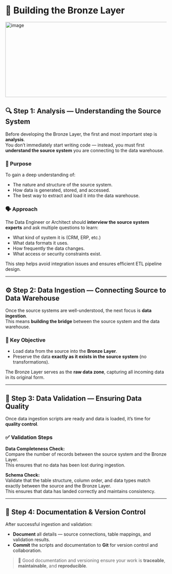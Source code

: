 # 🥉 Building the Bronze Layer

<img width="1166" height="235" alt="image" src="https://github.com/user-attachments/assets/c1a2fbab-0ddd-4636-83dc-7cff888cf8c0" />

## 🔍 Step 1: Analysis — Understanding the Source System

Before developing the Bronze Layer, the first and most important step is **analysis**.  
You don’t immediately start writing code — instead, you must first **understand the source system** you are connecting to the data warehouse.

### 🎯 Purpose

To gain a deep understanding of:

- The nature and structure of the source system.  
- How data is generated, stored, and accessed.  
- The best way to extract and load it into the data warehouse.

### 🗣️ Approach

The Data Engineer or Architect should **interview the source system experts** and ask multiple questions to learn:

- What kind of system it is (CRM, ERP, etc.)  
- What data formats it uses.  
- How frequently the data changes.  
- What access or security constraints exist.  

This step helps avoid integration issues and ensures efficient ETL pipeline design.

---

## ⚙️ Step 2: Data Ingestion — Connecting Source to Data Warehouse

Once the source systems are well-understood, the next focus is **data ingestion**.  
This means **building the bridge** between the source system and the data warehouse.

### 🧩 Key Objective

- Load data from the source into the **Bronze Layer**.  
- Preserve the data **exactly as it exists in the source system** (no transformations).

The Bronze Layer serves as the **raw data zone**, capturing all incoming data in its original form.

---

## 🧪 Step 3: Data Validation — Ensuring Data Quality

Once data ingestion scripts are ready and data is loaded, it’s time for **quality control**.

### ✅ Validation Steps

**Data Completeness Check:**  
Compare the number of records between the source system and the Bronze Layer.  
This ensures that no data has been lost during ingestion.

**Schema Check:**  
Validate that the table structure, column order, and data types match exactly between the source and the Bronze Layer.  
This ensures that data has landed correctly and maintains consistency.

---

## 🧾 Step 4: Documentation & Version Control

After successful ingestion and validation:

- **Document** all details — source connections, table mappings, and validation results.  
- **Commit** the scripts and documentation to **Git** for version control and collaboration.

> 🧠 Good documentation and versioning ensure your work is **traceable**, **maintainable**, and **reproducible**.
